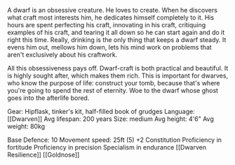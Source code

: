 A dwarf is an obsessive creature. He loves to create. When he discovers what craft most interests him, he dedicates himself completely to it. His hours are spent perfecting his craft, innovating in his craft, critiquing examples of his craft, and tearing it all down so he can start again and do it right this time. Really, drinking is the only thing that keeps a dwarf steady. It evens him out, mellows him down, lets his mind work on problems that aren't exclusively about his craftwork.

All this obsessiveness pays off. Dwarf-craft is both practical and beautiful. It is highly sought after, which makes them rich. This is important for dwarves, who know the purpose of life: construct your tomb, because that's where you're going to spend the rest of eternity. Woe to the dwarf whose ghost goes into the afterlife bored.

Gear: Hipflask, tinker's kit, half-filled book of grudges
Language: [[Dwarven]]
Avg lifespan: 200 years
Size: medium
Avg height: 4'6"
Avg weight: 80kg

Base Defence: 10
Movement speed: 25ft (5)
+2 Constitution
Proficiency in fortitude
Proficiency in precision
Specialism in endurance
[[Dwarven Resilience]]
[[Goldnose]]